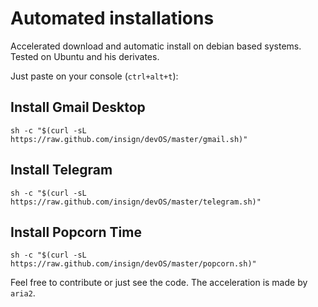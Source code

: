 # Automated installations
Accelerated download and automatic install on debian based systems. Tested on Ubuntu and his derivates.

Just paste on your console (`ctrl+alt+t`):

## Install Gmail Desktop

    sh -c "$(curl -sL https://raw.github.com/insign/devOS/master/gmail.sh)"

## Install Telegram

    sh -c "$(curl -sL https://raw.github.com/insign/devOS/master/telegram.sh)"
    
## Install Popcorn Time

    sh -c "$(curl -sL https://raw.github.com/insign/devOS/master/popcorn.sh)"
    
Feel free to contribute or just see the code.
The acceleration is made by `aria2`.
